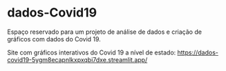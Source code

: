 # dados-Covid19
Espaço reservado para um projeto de análise de dados e criação de gráficos com dados do Covid 19.

Site com gráficos interativos do Covid 19 a nível de estado: https://dados-covid19-5ygm8ecapnlkxpxqbi7dxe.streamlit.app/ 
